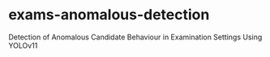 # exams-anomalous-detection
Detection of Anomalous Candidate Behaviour in Examination Settings Using YOLOv11
